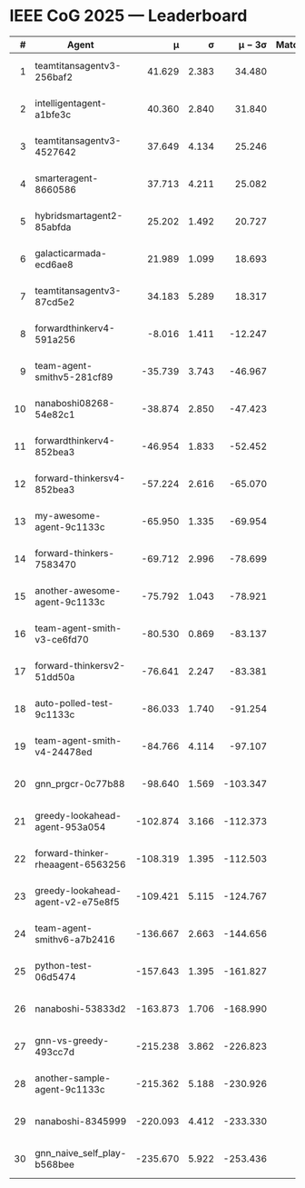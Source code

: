 # IEEE CoG 2025 — Leaderboard

| # | Agent | μ | σ | μ − 3σ | Matches | Updated |
|---:|---|---:|---:|---:|---:|---|
| 1 | teamtitansagentv3-256baf2 | 41.629 | 2.383 | 34.480 | 360 | 2025-08-26 21:21 |
| 2 | intelligentagent-a1bfe3c | 40.360 | 2.840 | 31.840 | 401 | 2025-08-26 21:21 |
| 3 | teamtitansagentv3-4527642 | 37.649 | 4.134 | 25.246 | 300 | 2025-08-26 21:21 |
| 4 | smarteragent-8660586 | 37.713 | 4.211 | 25.082 | 333 | 2025-08-26 21:21 |
| 5 | hybridsmartagent2-85abfda | 25.202 | 1.492 | 20.727 | 219 | 2025-08-26 21:21 |
| 6 | galacticarmada-ecd6ae8 | 21.989 | 1.099 | 18.693 | 420 | 2025-08-26 21:21 |
| 7 | teamtitansagentv3-87cd5e2 | 34.183 | 5.289 | 18.317 | 280 | 2025-08-26 21:21 |
| 8 | forwardthinkerv4-591a256 | -8.016 | 1.411 | -12.247 | 414 | 2025-08-26 21:21 |
| 9 | team-agent-smithv5-281cf89 | -35.739 | 3.743 | -46.967 | 460 | 2025-08-26 21:21 |
| 10 | nanaboshi08268-54e82c1 | -38.874 | 2.850 | -47.423 | 320 | 2025-08-26 21:21 |
| 11 | forwardthinkerv4-852bea3 | -46.954 | 1.833 | -52.452 | 389 | 2025-08-26 21:21 |
| 12 | forward-thinkersv4-852bea3 | -57.224 | 2.616 | -65.070 | 354 | 2025-08-26 21:21 |
| 13 | my-awesome-agent-9c1133c | -65.950 | 1.335 | -69.954 | 460 | 2025-08-26 21:21 |
| 14 | forward-thinkers-7583470 | -69.712 | 2.996 | -78.699 | 400 | 2025-08-26 21:21 |
| 15 | another-awesome-agent-9c1133c | -75.792 | 1.043 | -78.921 | 380 | 2025-08-26 21:21 |
| 16 | team-agent-smith-v3-ce6fd70 | -80.530 | 0.869 | -83.137 | 380 | 2025-08-26 21:21 |
| 17 | forward-thinkersv2-51dd50a | -76.641 | 2.247 | -83.381 | 356 | 2025-08-26 21:21 |
| 18 | auto-polled-test-9c1133c | -86.033 | 1.740 | -91.254 | 300 | 2025-08-26 21:21 |
| 19 | team-agent-smith-v4-24478ed | -84.766 | 4.114 | -97.107 | 220 | 2025-08-26 21:21 |
| 20 | gnn_prgcr-0c77b88 | -98.640 | 1.569 | -103.347 | 340 | 2025-08-26 21:21 |
| 21 | greedy-lookahead-agent-953a054 | -102.874 | 3.166 | -112.373 | 360 | 2025-08-26 21:21 |
| 22 | forward-thinker-rheaagent-6563256 | -108.319 | 1.395 | -112.503 | 596 | 2025-08-26 21:21 |
| 23 | greedy-lookahead-agent-v2-e75e8f5 | -109.421 | 5.115 | -124.767 | 340 | 2025-08-26 21:21 |
| 24 | team-agent-smithv6-a7b2416 | -136.667 | 2.663 | -144.656 | 440 | 2025-08-26 21:21 |
| 25 | python-test-06d5474 | -157.643 | 1.395 | -161.827 | 340 | 2025-08-26 21:21 |
| 26 | nanaboshi-53833d2 | -163.873 | 1.706 | -168.990 | 400 | 2025-08-26 21:21 |
| 27 | gnn-vs-greedy-493cc7d | -215.238 | 3.862 | -226.823 | 340 | 2025-08-26 21:21 |
| 28 | another-sample-agent-9c1133c | -215.362 | 5.188 | -230.926 | 580 | 2025-08-26 21:21 |
| 29 | nanaboshi-8345999 | -220.093 | 4.412 | -233.330 | 480 | 2025-08-26 21:21 |
| 30 | gnn_naive_self_play-b568bee | -235.670 | 5.922 | -253.436 | 400 | 2025-08-26 21:21 |
